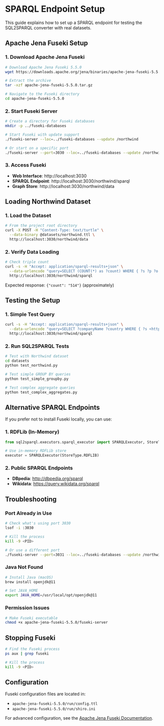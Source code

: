 # SPARQL Endpoint Setup

This guide explains how to set up a SPARQL endpoint for testing the SQL2SPARQL converter with real datasets.

## Apache Jena Fuseki Setup

### 1. Download Apache Jena Fuseki

```bash
# Download Apache Jena Fuseki 5.5.0
wget https://downloads.apache.org/jena/binaries/apache-jena-fuseki-5.5.0.tar.gz

# Extract the archive
tar -xzf apache-jena-fuseki-5.5.0.tar.gz

# Navigate to the Fuseki directory
cd apache-jena-fuseki-5.5.0
```

### 2. Start Fuseki Server

```bash
# Create a directory for Fuseki databases
mkdir -p ../fuseki-databases

# Start Fuseki with update support
./fuseki-server --loc=../fuseki-databases --update /northwind

# Or start on a specific port
./fuseki-server --port=3030 --loc=../fuseki-databases --update /northwind
```

### 3. Access Fuseki

- **Web Interface**: http://localhost:3030
- **SPARQL Endpoint**: http://localhost:3030/northwind/sparql
- **Graph Store**: http://localhost:3030/northwind/data

## Loading Northwind Dataset

### 1. Load the Dataset

```bash
# From the project root directory
curl -X POST -H "Content-Type: text/turtle" \
  --data-binary @datasets/northwind.ttl \
  http://localhost:3030/northwind/data
```

### 2. Verify Data Loading

```bash
# Check triple count
curl -s -H "Accept: application/sparql-results+json" \
  --data-urlencode "query=SELECT (COUNT(*) as ?count) WHERE { ?s ?p ?o }" \
  http://localhost:3030/northwind/sparql
```

Expected response: `{"count": "514"}` (approximately)

## Testing the Setup

### 1. Simple Test Query

```bash
curl -s -H "Accept: application/sparql-results+json" \
  --data-urlencode "query=SELECT ?companyName ?country WHERE { ?s <http://northwind.example.org/ontology/companyName> ?companyName . ?s <http://northwind.example.org/ontology/country> ?country . } LIMIT 5" \
  http://localhost:3030/northwind/sparql
```

### 2. Run SQL2SPARQL Tests

```bash
# Test with Northwind dataset
cd datasets
python test_northwind.py

# Test simple GROUP BY queries
python test_simple_groupby.py

# Test complex aggregate queries
python test_complex_aggregates.py
```

## Alternative SPARQL Endpoints

If you prefer not to install Fuseki locally, you can use:

### 1. RDFLib (In-Memory)

```python
from sql2sparql.executors.sparql_executor import SPARQLExecutor, StoreType

# Use in-memory RDFLib store
executor = SPARQLExecutor(StoreType.RDFLIB)
```

### 2. Public SPARQL Endpoints

- **DBpedia**: http://dbpedia.org/sparql
- **Wikidata**: https://query.wikidata.org/sparql

## Troubleshooting

### Port Already in Use

```bash
# Check what's using port 3030
lsof -i :3030

# Kill the process
kill -9 <PID>

# Or use a different port
./fuseki-server --port=3031 --loc=../fuseki-databases --update /northwind
```

### Java Not Found

```bash
# Install Java (macOS)
brew install openjdk@11

# Set JAVA_HOME
export JAVA_HOME=/usr/local/opt/openjdk@11
```

### Permission Issues

```bash
# Make Fuseki executable
chmod +x apache-jena-fuseki-5.5.0/fuseki-server
```

## Stopping Fuseki

```bash
# Find the Fuseki process
ps aux | grep fuseki

# Kill the process
kill -9 <PID>
```

## Configuration

Fuseki configuration files are located in:
- `apache-jena-fuseki-5.5.0/run/config.ttl`
- `apache-jena-fuseki-5.5.0/run/shiro.ini`

For advanced configuration, see the [Apache Jena Fuseki Documentation](https://jena.apache.org/documentation/fuseki2/).